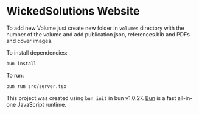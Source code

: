 # WickedSolutions Website

To add new Volume just create new folder in `volumes` directory with the number of the volume and add publication.json, references.bib and PDFs and cover images.

To install dependencies:

```bash
bun install
```

To run:

```bash
bun run src/server.tsx
```

This project was created using `bun init` in bun v1.0.27. [Bun](https://bun.sh) is a fast all-in-one JavaScript runtime.
